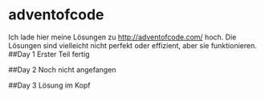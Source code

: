 # adventofcode
Ich lade hier meine Lösungen zu http://adventofcode.com/ hoch.
Die Lösungen sind vielleicht nicht perfekt oder effizient, aber sie funktionieren.
##Day 1
Erster Teil fertig

##Day 2
Noch nicht angefangen

##Day 3
Lösung im Kopf
